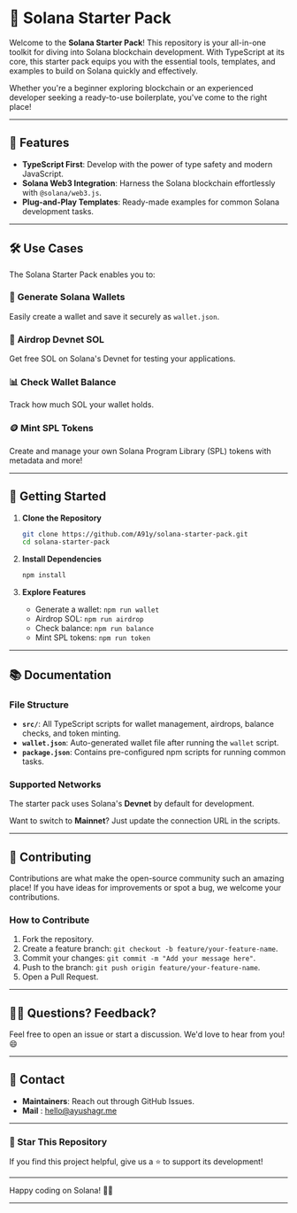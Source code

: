 
# 🚀 Solana Starter Pack

Welcome to the **Solana Starter Pack**! This repository is your all-in-one toolkit for diving into Solana blockchain development. With TypeScript at its core, this starter pack equips you with the essential tools, templates, and examples to build on Solana quickly and effectively. 

Whether you're a beginner exploring blockchain or an experienced developer seeking a ready-to-use boilerplate, you've come to the right place!

---

## 🌟 Features

- **TypeScript First**: Develop with the power of type safety and modern JavaScript.
- **Solana Web3 Integration**: Harness the Solana blockchain effortlessly with `@solana/web3.js`.
- **Plug-and-Play Templates**: Ready-made examples for common Solana development tasks.

---

## 🛠️ Use Cases

The Solana Starter Pack enables you to:

### 🔑 **Generate Solana Wallets**
Easily create a wallet and save it securely as `wallet.json`.

### 💸 **Airdrop Devnet SOL**
Get free SOL on Solana's Devnet for testing your applications.

### 📊 **Check Wallet Balance**
Track how much SOL your wallet holds.

### 🪙 **Mint SPL Tokens**
Create and manage your own Solana Program Library (SPL) tokens with metadata and more!

---

## 🚀 Getting Started

1. **Clone the Repository**
   ```bash
   git clone https://github.com/A91y/solana-starter-pack.git
   cd solana-starter-pack
   ```

2. **Install Dependencies**
   ```bash
   npm install
   ```

3. **Explore Features**
   - Generate a wallet: `npm run wallet`
   - Airdrop SOL: `npm run airdrop`
   - Check balance: `npm run balance`
   - Mint SPL tokens: `npm run token`

---

## 📚 Documentation

### File Structure

- **`src/`**: All TypeScript scripts for wallet management, airdrops, balance checks, and token minting.
- **`wallet.json`**: Auto-generated wallet file after running the `wallet` script.
- **`package.json`**: Contains pre-configured npm scripts for running common tasks.

### Supported Networks
The starter pack uses Solana's **Devnet** by default for development. 

Want to switch to **Mainnet**? Just update the connection URL in the scripts.

---

## 🤝 Contributing

Contributions are what make the open-source community such an amazing place! If you have ideas for improvements or spot a bug, we welcome your contributions. 

### How to Contribute

1. Fork the repository.
2. Create a feature branch: `git checkout -b feature/your-feature-name`.
3. Commit your changes: `git commit -m "Add your message here"`.
4. Push to the branch: `git push origin feature/your-feature-name`.
5. Open a Pull Request.

---

## 🙋‍♂️ Questions? Feedback?

Feel free to open an issue or start a discussion. We'd love to hear from you! 😄

---

## 📧 Contact

- **Maintainers**: Reach out through GitHub Issues.
- **Mail** : hello@ayushagr.me
---

### 🌟 Star This Repository
If you find this project helpful, give us a ⭐️ to support its development!

--- 

Happy coding on Solana! 🥳✨

--- 
